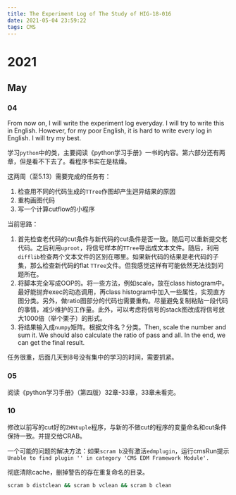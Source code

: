 ```yaml
---
title: The Experiment Log of The Study of HIG-18-016
date: 2021-05-04 23:59:22
tags: CMS
---
```


# 2021

## May

### 04

From now on, I will write the experiment log everyday. I will try to write this in English. However, for my poor English, it is hard to write every log in English. I will try my best.

学习`python`中的类，主要阅读《python学习手册》一书的内容。第六部分还有两章，但是看不下去了。看程序书实在是枯燥。

这两周（至5.13）需要完成的任务有：

1. 检查用不同的代码生成的`TTree`作图却产生迥异结果的原因
2. 重构画图代码
3. 写一个计算cutflow的小程序

当前思路：

1. 首先检查老代码的cut条件与新代码的cut条件是否一致。随后可以重新提交老代码。之后利用`uproot`，将信号样本的`TTree`导出成文本文件。随后，利用`difflib`检查两个文本文件的区别在哪里。如果新代码的结果是老代码的子集，那么检查新代码的flat `TTree`文件。但我感觉这样有可能依然无法找到问题所在。
2. 将脚本完全写成OOP的。将一些方法，例如scale，放在class histogram中。最好能抛弃exec的动态调用，再class histogram中加入一些属性，实现直方图分类。另外，做ratio图部分的代码也需要重构。尽量避免复制粘贴一段代码的事情，减少维护的工作量。此外，可以考虑将信号的stack图改成将信号放大1000倍（举个栗子）的形式。
3. 将结果输入成`numpy`矩阵。根据文件名？分类。Then, scale the number and sum it. We should also calculate the ratio of pass and all. In the end, we can get the final result.

任务很重，后面几天到8号没有集中的学习的时间，需要抓紧。

### 05

阅读《python学习手册》（第四版）32章-33章，33章未看完。

### 10

修改以前写的cut好的`ZHNtuple`程序，与新的不做cut的程序的变量命名和cut条件保持一致。并提交给CRAB。

一个可能的问题的解决方法：如果`scram b`没有激活`edmplugin`，运行cmsRun提示`Unable to find plugin '' in category 'CMS EDM Framework Module'.`

彻底清除cache，删掉警告的存在重复命名的目录。

```bash
scram b distclean && scram b vclean && scram b clean
```

